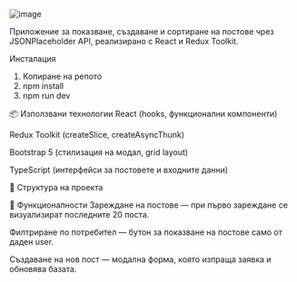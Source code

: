 ![image](https://github.com/user-attachments/assets/9cdf5253-2bc6-469b-9eed-4bcc7264d076)


Приложение за показване, създаване и сортиране на постове чрез JSONPlaceholder API, реализирано с React и Redux Toolkit.

Инсталация
1. Копиране на репото
2. npm install
3. npm run dev

📦 Използвани технологии
React (hooks, функционални компоненти)

Redux Toolkit (createSlice, createAsyncThunk)

Bootstrap 5 (стилизация на модал, grid layout)

TypeScript (интерфейси за постовете и входните данни)

📄 Структура на проекта


🎯 Функционалности
Зареждане на постове — при първо зареждане се визуализират последните 20 поста.

Филтриране по потребител — бутон за показване на постове само от даден user.

Създаване на нов пост — модална форма, която изпраща заявка и обновява базата.

